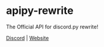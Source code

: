 # apipy-rewrite
The Official API for discord.py rewrite!

[Discord](https://discord.gg/tA9wc9X) | [Website](https://mdbl.surge.sh)
